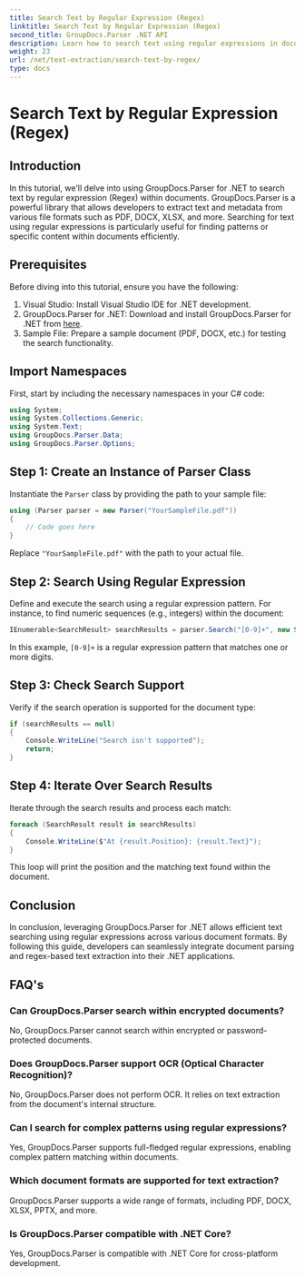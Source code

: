```yaml
---
title: Search Text by Regular Expression (Regex)
linktitle: Search Text by Regular Expression (Regex)
second_title: GroupDocs.Parser .NET API
description: Learn how to search text using regular expressions in documents using GroupDocs.Parser for .NET. Extract specific content effortlessly.
weight: 23
url: /net/text-extraction/search-text-by-regex/
type: docs
---
```

# Search Text by Regular Expression (Regex)

## Introduction
In this tutorial, we'll delve into using GroupDocs.Parser for .NET to search text by regular expression (Regex) within documents. GroupDocs.Parser is a powerful library that allows developers to extract text and metadata from various file formats such as PDF, DOCX, XLSX, and more. Searching for text using regular expressions is particularly useful for finding patterns or specific content within documents efficiently.
## Prerequisites
Before diving into this tutorial, ensure you have the following:
1. Visual Studio: Install Visual Studio IDE for .NET development.
2. GroupDocs.Parser for .NET: Download and install GroupDocs.Parser for .NET from [here](https://releases.groupdocs.com/parser/net/).
3. Sample File: Prepare a sample document (PDF, DOCX, etc.) for testing the search functionality.

## Import Namespaces
First, start by including the necessary namespaces in your C# code:
```csharp
using System;
using System.Collections.Generic;
using System.Text;
using GroupDocs.Parser.Data;
using GroupDocs.Parser.Options;
```
## Step 1: Create an Instance of Parser Class
Instantiate the `Parser` class by providing the path to your sample file:
```csharp
using (Parser parser = new Parser("YourSampleFile.pdf"))
{
    // Code goes here
}
```
Replace `"YourSampleFile.pdf"` with the path to your actual file.
## Step 2: Search Using Regular Expression
Define and execute the search using a regular expression pattern. For instance, to find numeric sequences (e.g., integers) within the document:
```csharp
IEnumerable<SearchResult> searchResults = parser.Search("[0-9]+", new SearchOptions(true, false, true));
```
In this example, `[0-9]+` is a regular expression pattern that matches one or more digits.
## Step 3: Check Search Support
Verify if the search operation is supported for the document type:
```csharp
if (searchResults == null)
{
    Console.WriteLine("Search isn't supported");
    return;
}
```
## Step 4: Iterate Over Search Results
Iterate through the search results and process each match:
```csharp
foreach (SearchResult result in searchResults)
{
    Console.WriteLine($"At {result.Position}: {result.Text}");
}
```
This loop will print the position and the matching text found within the document.

## Conclusion
In conclusion, leveraging GroupDocs.Parser for .NET allows efficient text searching using regular expressions across various document formats. By following this guide, developers can seamlessly integrate document parsing and regex-based text extraction into their .NET applications.

## FAQ's
### Can GroupDocs.Parser search within encrypted documents?
No, GroupDocs.Parser cannot search within encrypted or password-protected documents.
### Does GroupDocs.Parser support OCR (Optical Character Recognition)?
No, GroupDocs.Parser does not perform OCR. It relies on text extraction from the document's internal structure.
### Can I search for complex patterns using regular expressions?
Yes, GroupDocs.Parser supports full-fledged regular expressions, enabling complex pattern matching within documents.
### Which document formats are supported for text extraction?
GroupDocs.Parser supports a wide range of formats, including PDF, DOCX, XLSX, PPTX, and more.
### Is GroupDocs.Parser compatible with .NET Core?
Yes, GroupDocs.Parser is compatible with .NET Core for cross-platform development.
